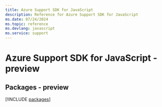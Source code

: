 ```yaml
---
title: Azure Support SDK for JavaScript
description: Reference for Azure Support SDK for JavaScript
ms.date: 07/24/2024
ms.topic: reference
ms.devlang: javascript
ms.service: support
---
```

# Azure Support SDK for JavaScript - preview
## Packages - preview
[!INCLUDE [packages](support-index.md)]